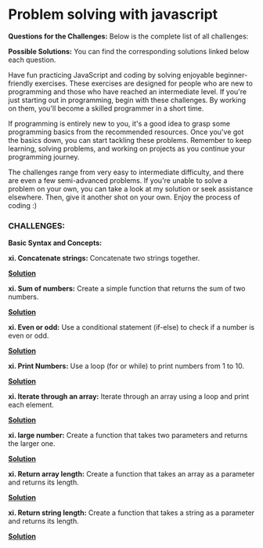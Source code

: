 # Problem solving with javascript

**Questions for the Challenges:**
Below is the complete list of all challenges:

**Possible Solutions:**
You can find the corresponding solutions linked below each question.

Have fun practicing JavaScript and coding by solving enjoyable beginner-friendly exercises. These exercises are designed for people who are new to programming and those who have reached an intermediate level. If you're just starting out in programming, begin with these challenges. By working on them, you'll become a skilled programmer in a short time.

If programming is entirely new to you, it's a good idea to grasp some programming basics from the recommended resources. Once you've got the basics down, you can start tackling these problems. Remember to keep learning, solving problems, and working on projects as you continue your programming journey.

The challenges range from very easy to intermediate difficulty, and there are even a few semi-advanced problems. If you're unable to solve a problem on your own, you can take a look at my solution or seek assistance elsewhere. Then, give it another shot on your own. Enjoy the process of coding :)

### CHALLENGES:

**Basic Syntax and Concepts:**

**xi. Concatenate strings:**
    Concatenate two strings together.
    
 **[Solution]()**

**xi. Sum of numbers:**
    Create a simple function that returns the sum of two numbers.
    
 **[Solution]()**

**xi. Even or odd:**
    Use a conditional statement (if-else) to check if a number is even or odd.
    
 **[Solution]()**

**xi. Print Numbers:**
    Use a loop (for or while) to print numbers from 1 to 10.
    
 **[Solution]()**

**xi. Iterate through an array:**
    Iterate through an array using a loop and print each element.
    
 **[Solution]()**

**xi. large number:**
    Create a function that takes two parameters and returns the larger one.
    
 **[Solution]()**

**xi. Return array length:**
    Create a function that takes an array as a parameter and returns its length.
    
 **[Solution]()**

**xi. Return string length:**
    Create a function that takes a string as a parameter and returns its length.
    
 **[Solution]()**